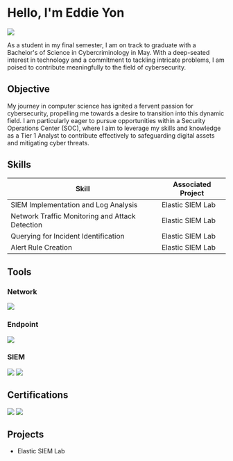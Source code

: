 # Hello, I'm Eddie Yon
<a href="https://www.linkedin.com/in/eddie-yon/"><img src="https://img.shields.io/badge/-LinkedIn-0072b1?&style=for-the-badge&logo=linkedin&logoColor=white" /></a>


As a student in my final semester, I am on track to graduate with a Bachelor's of Science in Cybercriminology in May. With a deep-seated interest in technology and a commitment to tackling intricate problems, I am poised to contribute meaningfully to the field of cybersecurity.

## Objective

My journey in computer science has ignited a fervent passion for cybersecurity, propelling me towards a desire to transition into this dynamic field. I am particularly eager to pursue opportunities within a Security Operations Center (SOC), where I aim to leverage my skills and knowledge as a Tier 1 Analyst to contribute effectively to safeguarding digital assets and mitigating cyber threats.

## Skills

| Skill                                         | Associated Project         |
|-----------------------------------------------|----------------------------|
| SIEM Implementation and Log Analysis          | Elastic SIEM Lab|
| Network Traffic Monitoring and Attack Detection | Elastic SIEM Lab|
| Querying for Incident Identification          | Elastic SIEM Lab|
| Alert Rule Creation                           | Elastic SIEM Lab|
## Tools


### Network
<div>
    <img src="https://img.shields.io/badge/-Wireshark-1679A7?&style=for-the-badge&logo=Wireshark&logoColor=white" />
</div>

### Endpoint
<div>
    <img src="https://img.shields.io/badge/-Microsoft_Defender_for_Endpoint-00A4EF?&style=for-the-badge&logo=Microsoft&logoColor=white" />
</div>

### SIEM
<div>
    <img src="https://img.shields.io/badge/-Elastic-005571?&style=for-the-badge&logo=Elastic&logoColor=white" />
   <img src="https://img.shields.io/badge/-Splunk-000000?&style=for-the-badge&logo=Splunk&logoColor=white" />
</div>

## Certifications
<div>
<img src="https://img.shields.io/badge/-Security%2B%20(Expected%20Mar%202024)-FF0000?&style=for-the-badge&logo=CompTIA&logoColor=white" />
<img src="https://img.shields.io/badge/-FEMA%20ICS%20100-007ACC?&style=for-the-badge&logo=FEMA&logoColor=white" />
</div>

## Projects
- Elastic SIEM Lab
